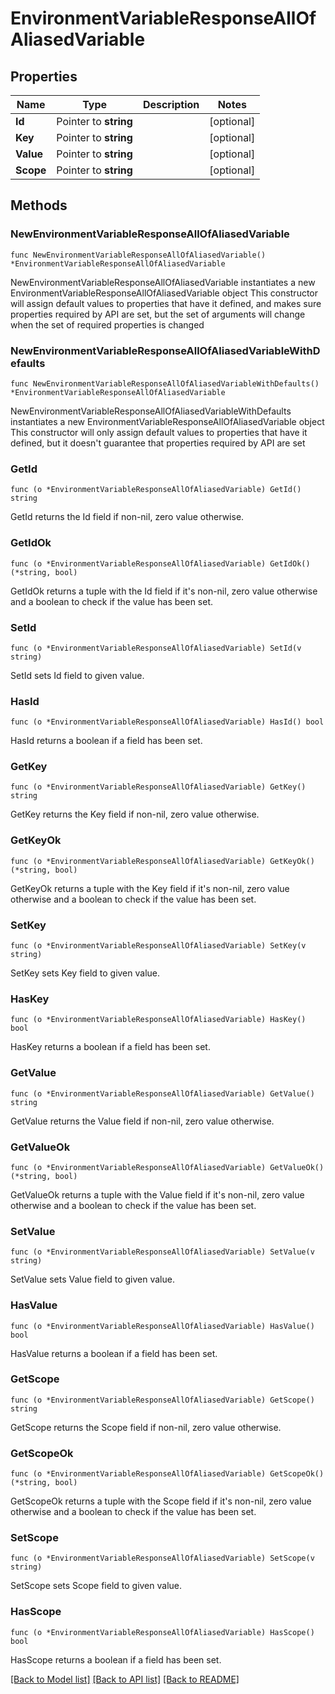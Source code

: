 # EnvironmentVariableResponseAllOfAliasedVariable

## Properties

Name | Type | Description | Notes
------------ | ------------- | ------------- | -------------
**Id** | Pointer to **string** |  | [optional] 
**Key** | Pointer to **string** |  | [optional] 
**Value** | Pointer to **string** |  | [optional] 
**Scope** | Pointer to **string** |  | [optional] 

## Methods

### NewEnvironmentVariableResponseAllOfAliasedVariable

`func NewEnvironmentVariableResponseAllOfAliasedVariable() *EnvironmentVariableResponseAllOfAliasedVariable`

NewEnvironmentVariableResponseAllOfAliasedVariable instantiates a new EnvironmentVariableResponseAllOfAliasedVariable object
This constructor will assign default values to properties that have it defined,
and makes sure properties required by API are set, but the set of arguments
will change when the set of required properties is changed

### NewEnvironmentVariableResponseAllOfAliasedVariableWithDefaults

`func NewEnvironmentVariableResponseAllOfAliasedVariableWithDefaults() *EnvironmentVariableResponseAllOfAliasedVariable`

NewEnvironmentVariableResponseAllOfAliasedVariableWithDefaults instantiates a new EnvironmentVariableResponseAllOfAliasedVariable object
This constructor will only assign default values to properties that have it defined,
but it doesn't guarantee that properties required by API are set

### GetId

`func (o *EnvironmentVariableResponseAllOfAliasedVariable) GetId() string`

GetId returns the Id field if non-nil, zero value otherwise.

### GetIdOk

`func (o *EnvironmentVariableResponseAllOfAliasedVariable) GetIdOk() (*string, bool)`

GetIdOk returns a tuple with the Id field if it's non-nil, zero value otherwise
and a boolean to check if the value has been set.

### SetId

`func (o *EnvironmentVariableResponseAllOfAliasedVariable) SetId(v string)`

SetId sets Id field to given value.

### HasId

`func (o *EnvironmentVariableResponseAllOfAliasedVariable) HasId() bool`

HasId returns a boolean if a field has been set.

### GetKey

`func (o *EnvironmentVariableResponseAllOfAliasedVariable) GetKey() string`

GetKey returns the Key field if non-nil, zero value otherwise.

### GetKeyOk

`func (o *EnvironmentVariableResponseAllOfAliasedVariable) GetKeyOk() (*string, bool)`

GetKeyOk returns a tuple with the Key field if it's non-nil, zero value otherwise
and a boolean to check if the value has been set.

### SetKey

`func (o *EnvironmentVariableResponseAllOfAliasedVariable) SetKey(v string)`

SetKey sets Key field to given value.

### HasKey

`func (o *EnvironmentVariableResponseAllOfAliasedVariable) HasKey() bool`

HasKey returns a boolean if a field has been set.

### GetValue

`func (o *EnvironmentVariableResponseAllOfAliasedVariable) GetValue() string`

GetValue returns the Value field if non-nil, zero value otherwise.

### GetValueOk

`func (o *EnvironmentVariableResponseAllOfAliasedVariable) GetValueOk() (*string, bool)`

GetValueOk returns a tuple with the Value field if it's non-nil, zero value otherwise
and a boolean to check if the value has been set.

### SetValue

`func (o *EnvironmentVariableResponseAllOfAliasedVariable) SetValue(v string)`

SetValue sets Value field to given value.

### HasValue

`func (o *EnvironmentVariableResponseAllOfAliasedVariable) HasValue() bool`

HasValue returns a boolean if a field has been set.

### GetScope

`func (o *EnvironmentVariableResponseAllOfAliasedVariable) GetScope() string`

GetScope returns the Scope field if non-nil, zero value otherwise.

### GetScopeOk

`func (o *EnvironmentVariableResponseAllOfAliasedVariable) GetScopeOk() (*string, bool)`

GetScopeOk returns a tuple with the Scope field if it's non-nil, zero value otherwise
and a boolean to check if the value has been set.

### SetScope

`func (o *EnvironmentVariableResponseAllOfAliasedVariable) SetScope(v string)`

SetScope sets Scope field to given value.

### HasScope

`func (o *EnvironmentVariableResponseAllOfAliasedVariable) HasScope() bool`

HasScope returns a boolean if a field has been set.


[[Back to Model list]](../README.md#documentation-for-models) [[Back to API list]](../README.md#documentation-for-api-endpoints) [[Back to README]](../README.md)


